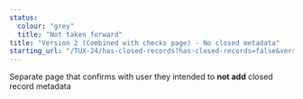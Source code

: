 ```yaml
---
status:
  colour: "grey"
  title: "Not taken forward"
title: "Version 2 (Combined with checks page) - No closed metadata"
starting_url: "/TUX-24/has-closed-records?has-closed-records=false&version=2"
---
```


Separate page that confirms with user they intended to **not add** closed record metadata

